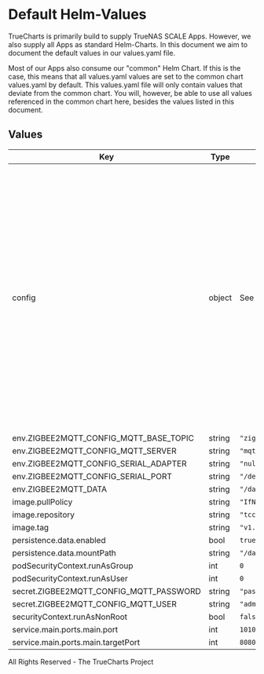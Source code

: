 # Default Helm-Values

TrueCharts is primarily build to supply TrueNAS SCALE Apps.
However, we also supply all Apps as standard Helm-Charts. In this document we aim to document the default values in our values.yaml file.

Most of our Apps also consume our "common" Helm Chart.
If this is the case, this means that all values.yaml values are set to the common chart values.yaml by default. This values.yaml file will only contain values that deviate from the common chart.
You will, however, be able to use all values referenced in the common chart here, besides the values listed in this document.

## Values

| Key | Type | Default | Description |
|-----|------|---------|-------------|
| config | object | See values.yaml | zigbee2mqtt configuration settings. This will be copied into the container's persistent storage at first run only. Further configuration should be done in the application itself! See [project documentation](https://www.zigbee2mqtt.io/information/configuration.html) for more information. these are mostly just defaults and any further tweaking should be done using env-vars |
| env.ZIGBEE2MQTT_CONFIG_MQTT_BASE_TOPIC | string | `"zigbee2mqtt"` |  |
| env.ZIGBEE2MQTT_CONFIG_MQTT_SERVER | string | `"mqtt://localhost"` |  |
| env.ZIGBEE2MQTT_CONFIG_SERIAL_ADAPTER | string | `"null"` |  |
| env.ZIGBEE2MQTT_CONFIG_SERIAL_PORT | string | `"/dev/ttyACM0"` |  |
| env.ZIGBEE2MQTT_DATA | string | `"/data"` |  |
| image.pullPolicy | string | `"IfNotPresent"` |  |
| image.repository | string | `"tccr.io/truecharts/zigbee2mqtt"` |  |
| image.tag | string | `"v1.24.0@sha256:2574cbd6af36d0305c8034804e2c64f672757133d71b14f87f36913a9b97e754"` |  |
| persistence.data.enabled | bool | `true` |  |
| persistence.data.mountPath | string | `"/data"` |  |
| podSecurityContext.runAsGroup | int | `0` |  |
| podSecurityContext.runAsUser | int | `0` |  |
| secret.ZIGBEE2MQTT_CONFIG_MQTT_PASSWORD | string | `"password"` |  |
| secret.ZIGBEE2MQTT_CONFIG_MQTT_USER | string | `"admin"` |  |
| securityContext.runAsNonRoot | bool | `false` |  |
| service.main.ports.main.port | int | `10103` |  |
| service.main.ports.main.targetPort | int | `8080` |  |

All Rights Reserved - The TrueCharts Project
